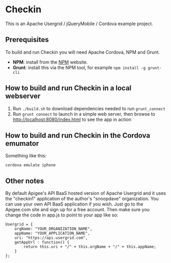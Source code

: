 Checkin
===

This is an Apache Usergrid / jQueryMobile / Cordova example project.

Prerequisites
---
To build and run Checkin you will need Apache Cordova, NPM and Grunt.
* __NPM__: install from the [NPM](http://npmjs.org) website.
* __Grunt__: install this via the NPM tool, for example `npm install -g grunt-cli`

How to build and run Checkin in a local webserver
---
1. Run `./build.sh` to download dependencies needed to run `grunt_connect`
2. Run `grunt connect` to launch in a simple web server, then browse to
[http://localhost:8080/index.html](http://localhost:8080/index.html) to see the app in action

How to build and run Checkin in the Cordova emumator
---
Something like this:

    cordova emulate iphone

Other notes
---
By default Apigee's API BaaS hosted version of Apache Usergrid and it uses the "checkin1" application of the
author's "snoopdave" organization. You can use your own API BaaS application if you wish. Just go to the
Apigee.com site and sign up for a free account. Then make sure you change the code in app.js to point to your app
like so:

    Usergrid = {
        orgName: "YOUR_ORGANIZATION_NAME",
        appName: "YOUR_APPLICATION_NAME",
        uri: "https://api.usergrid.com",
        getAppUrl : function() {
            return this.uri + "/" + this.orgName + "/" + this.appName;
        }
    };

